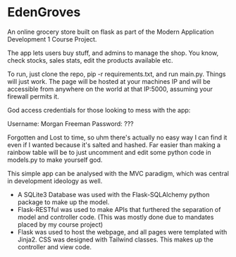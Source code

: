# EdenGroves
An online grocery store built on flask as part of the Modern Application Development 1 Course Project. 

The app lets users buy stuff, and admins to manage the shop. You know, check stocks, sales stats, edit the products available etc. 

To run, just clone the repo, pip -r requirements.txt, and run main.py. Things will just work. 
The page will be hosted at your machines IP and will be accessible from anywhere on the world at that IP:5000, assuming your firewall permits it.

God access credentials for those looking to mess with the app:

Username: Morgan Freeman
Password: ???

Forgotten and Lost to time, so uhm there's actually no easy way I can find it even if I wanted because it's salted and hashed. 
Far easier than making a rainbow table will be to just uncomment and edit some python code in models.py to make yourself god.

This simple app can be analysed with the MVC paradigm, which was central in development ideology as well.

- A SQLite3 Database was used with the Flask-SQLAlchemy python package to make up the model. 
- Flask-RESTful was used to make APIs that furthered the separation of model and controller code. (This was mostly done due to mandates placed by my course project)
- Flask was used to host the webpage, and all pages were templated with Jinja2. CSS was designed with Tailwind classes. This makes up the controller and view code.
